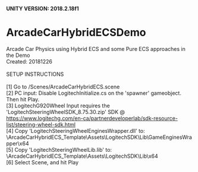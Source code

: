 <b>UNITY VERSION: 2018.2.18f1</b><br>

# ArcadeCarHybridECSDemo
Arcade Car Physics using Hybrid ECS and some Pure ECS approaches in the Demo
<br>Created: 20181226
<br>
<br>SETUP INSTRUCTIONS<br>
<br>[1] Go to /Scenes/ArcadeCarHybridECS.scene
<br>[2] PC input: Disable LogitechInitialize.cs on the 'spawner' gameobject. Then hit Play.
<br>[3] LogitechG920Wheel Input requires the 'LogitechSteeringWheelSDK_8.75.30.zip' SDK @ https://www.logitechg.com/en-ca/partnerdeveloperlab/sdk-resource-list/steering-wheel-sdk.html
<br>[4] Copy 'LogitechSteeringWheelEnginesWrapper.dll' to: \ArcadeCarHybridECS_Template\Assets\LogitechSDK\Lib\GameEnginesWrapper\x64
<br>[5] Copy 'LogitechSteeringWheelLib.lib' to: \ArcadeCarHybridECS_Template\Assets\LogitechSDK\Lib\x64
<br>[6] Select Scene, and hit Play
